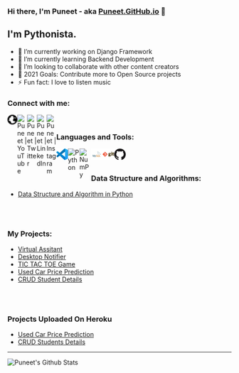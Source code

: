 ### Hi there, I'm Puneet - aka [Puneet.GitHub.io][website] 👋

## I'm Pythonista.
- 🔭 I’m currently working on Django Framework 
- 🌱 I’m currently learning Backend Development
- 👯 I’m looking to collaborate with other content creators
- 🥅 2021 Goals: Contribute more to Open Source projects
- ⚡ Fun fact: I love to listen music

### Connect with me:

[<img align="left" alt="https://puneet4840.github.io/PuneeT.github.io/" width="22px" src="https://raw.githubusercontent.com/iconic/open-iconic/master/svg/globe.svg" />][website]
[<img align="left" alt="Puneet | YouTube" width="22px" src="https://cdn.jsdelivr.net/npm/simple-icons@v3/icons/youtube.svg" />][youtube]
[<img align="left" alt="Puneet | Twitter" width="22px" src="https://cdn.jsdelivr.net/npm/simple-icons@v3/icons/twitter.svg" />][twitter]
[<img align="left" alt="Puneet | LinkedIn" width="22px" src="https://cdn.jsdelivr.net/npm/simple-icons@v3/icons/linkedin.svg" />][linkedin]
[<img align="left" alt="Puneet | Instagram" width="22px" src="https://cdn.jsdelivr.net/npm/simple-icons@v3/icons/instagram.svg" />][instagram]

<br />

### Languages and Tools:

[<img align="left" alt="Visual Studio Code" width="26px" src="https://raw.githubusercontent.com/github/explore/80688e429a7d4ef2fca1e82350fe8e3517d3494d/topics/visual-studio-code/visual-studio-code.png" />][website]
[<img align="left" alt="Python" width="26px" src="https://www.python.org/static/community_logos/python-logo-master-v3-TM-flattened.png" />][website]
[<img align="left" alt="NumPy" width="26px" src="https://upload.wikimedia.org/wikipedia/commons/thumb/1/1a/NumPy_logo.svg/775px-NumPy_logo.svg.png" />][website]
[<img align="left" alt="MySQL" width="26px" src="https://raw.githubusercontent.com/github/explore/80688e429a7d4ef2fca1e82350fe8e3517d3494d/topics/mysql/mysql.png" />][website]
[<img align="left" alt="Git" width="26px" src="https://raw.githubusercontent.com/github/explore/80688e429a7d4ef2fca1e82350fe8e3517d3494d/topics/git/git.png" />][website]
[<img align="left" alt="GitHub" width="26px" src="https://raw.githubusercontent.com/github/explore/78df643247d429f6cc873026c0622819ad797942/topics/github/github.png" />][website]

<br />
<br />

### Data Structure and Algorithms:
-  [Data Structure and Algorithm in Python][Data Structure and Algorithm in Python ]

<br />
<br />

### My Projects:
-  [Virtual Assitant][Project1]
-  [Desktop Notifier][Project2]
-  [TIC TAC TOE Game][Project3]
-  [Used Car Price Prediction][Project4]
-  [CRUD Student Details][Project5]

<br />
<br />

### Projects Uploaded On Heroku
-  [Used Car Price Prediction][Heroku1]
-  [CRUD Students Details][Heroku2]

---

<img align="left" alt="Puneet's Github Stats" src="https://github-readme-stats.vercel.app/api?username=puneet4840&show_icons=true&hide_border=true" />

[website]: https://puneet4840.github.io/PuneeT.github.io/
[twitter]: https://twitter.com/Puneet77948824
[youtube]: https://www.youtube.com/channel/UC4kv5ympWVzDFWhnhadRB5A
[instagram]: https://www.instagram.com/aarush890
[linkedin]: https://www.linkedin.com/in/puneet-kumar-0916271a3
[Project1 ]: https://github.com/puneet4840/Vitual-Assitant 
[Project2 ]: https://github.com/puneet4840/Desktop-Notifier
[Project3 ]: https://github.com/puneet4840/TIC-TAC-TOE-Game
[Data Structure and Algorithm in Python ]: https://github.com/puneet4840/Data-Structure-and-Algorithms
[Project4 ]: https://github.com/puneet4840/Used-Car-Price-Prediction
[Heroku1 ]: https://used-car-price-prediction-in.herokuapp.com/
[Project5 ]: https://github.com/puneet4840/CRUD-Students-Details/
[Heroku2 ]: https://crud-students-details.herokuapp.com/
